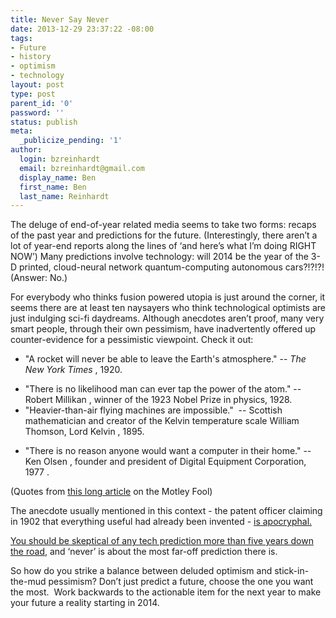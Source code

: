 ```yaml
---
title: Never Say Never
date: 2013-12-29 23:37:22 -08:00
tags:
- Future
- history
- optimism
- technology
layout: post
type: post
parent_id: '0'
password: ''
status: publish
meta:
  _publicize_pending: '1'
author:
  login: bzreinhardt
  email: bzreinhardt@gmail.com
  display_name: Ben
  first_name: Ben
  last_name: Reinhardt
---
```


<p>The deluge of end-of-year related media seems to take two forms: recaps of the past year and predictions for the future. (Interestingly, there aren’t a lot of year-end reports along the lines of ‘and here’s what I’m doing RIGHT NOW’) Many predictions involve technology: will 2014 be the year of the 3-D printed, cloud-neural network quantum-computing autonomous cars?!?!?! (Answer: No.)</p>
<p>For everybody who thinks fusion powered utopia is just around the corner, it seems there are at least ten naysayers who think technological optimists are just indulging sci-fi daydreams. Although anecdotes aren’t proof, many very smart people, through their own pessimism, have inadvertently offered up counter-evidence for a pessimistic viewpoint. Check it out:</p>
<ul>
<li>"A rocket will never be able to leave the Earth's atmosphere." -- <i>The New York Times</i> , 1920.</li>
</ul>
<ul>
<li>"There is no likelihood man can ever tap the power of the atom." -- Robert Millikan , winner of the 1923 Nobel Prize in physics, 1928.</li>
<li>"Heavier-than-air flying machines are impossible."  -- Scottish mathematician and creator of the Kelvin temperature scale William Thomson, Lord Kelvin , 1895.</li>
</ul>
<ul>
<li>"There is no reason anyone would want a computer in their home." -- Ken Olsen , founder and president of Digital Equipment Corporation, 1977 .</li>
</ul>
<p>(Quotes from <a href="http://www.fool.com/investing/general/2013/12/23/the-shape-of-the-future-how-to-help-tomorrows-chil.aspx" target="_blank">this long article</a> on the Motley Fool) </p>
<p>The anecdote usually mentioned in this context - the patent officer claiming in 1902 that everything useful had already been invented - <a href="http://en.wikipedia.org/wiki/Charles_Holland_Duell" target="_blank">is apocryphal.</a></p>
<p><a href="http://benjaminreinhardt.wordpress.com/2013/10/15/fragile-five/" target="_blank">You should be skeptical of any tech prediction more than five years down the road</a>, and ‘never’ is about the most far-off prediction there is.</p>
<p>So how do you strike a balance between deluded optimism and stick-in-the-mud pessimism? Don’t just predict a future, choose the one you want the most.  Work backwards to the actionable item for the next year to make your future a reality starting in 2014.</p>
